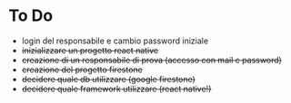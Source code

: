 # To Do

- login del responsabile e cambio password iniziale
- ~~inizializzare un progetto react native~~
- ~~creazione di un responsabile di prova (accesso con mail e password)~~
- ~~creazione del progetto firestone~~
- ~~decidere quale db utilizzare (google firestone)~~
- ~~decidere quale framework utilizzare (react native!)~~
